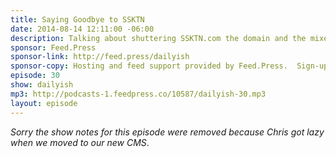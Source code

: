 ```yaml
---
title: Saying Goodbye to SSKTN
date: 2014-08-14 12:11:00 -06:00
description: Talking about shuttering SSKTN.com the domain and the mixed emotions associated with it.
sponsor: Feed.Press
sponsor-link: http://feed.press/dailyish
sponsor-copy: Hosting and feed support provided by Feed.Press.  Sign-up today and try FeedPress on a 14 day trial (no contracts or commitments). Use promo code "dailyish" during checkout to get 10% off your first year.
episode: 30
show: dailyish
mp3: http://podcasts-1.feedpress.co/10587/dailyish-30.mp3
layout: episode
---
```


<em>Sorry the show notes for this episode were removed because Chris got lazy when we moved to our new CMS</em>.
